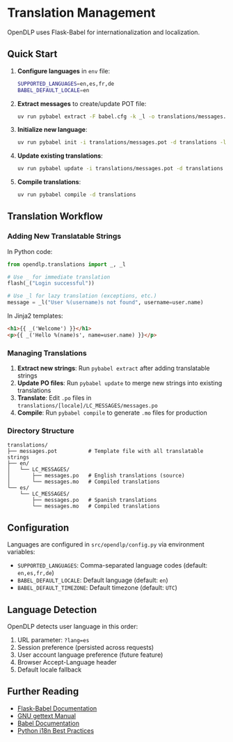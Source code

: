 # Translation Management

OpenDLP uses Flask-Babel for internationalization and localization.

## Quick Start

1. **Configure languages** in `env` file:

   ```bash
   SUPPORTED_LANGUAGES=en,es,fr,de
   BABEL_DEFAULT_LOCALE=en
   ```

2. **Extract messages** to create/update POT file:

   ```bash
   uv run pybabel extract -F babel.cfg -k _l -o translations/messages.pot .
   ```

3. **Initialize new language**:

   ```bash
   uv run pybabel init -i translations/messages.pot -d translations -l es
   ```

4. **Update existing translations**:

   ```bash
   uv run pybabel update -i translations/messages.pot -d translations
   ```

5. **Compile translations**:

   ```bash
   uv run pybabel compile -d translations
   ```

## Translation Workflow

### Adding New Translatable Strings

In Python code:

```python
from opendlp.translations import _, _l

# Use _ for immediate translation
flash(_("Login successful"))

# Use _l for lazy translation (exceptions, etc.)
message = _l("User %(username)s not found", username=user.name)
```

In Jinja2 templates:

```html
<h1>{{ _('Welcome') }}</h1>
<p>{{ _('Hello %(name)s', name=user.name) }}</p>
```

### Managing Translations

1. **Extract new strings**: Run `pybabel extract` after adding translatable strings
2. **Update PO files**: Run `pybabel update` to merge new strings into existing translations
3. **Translate**: Edit `.po` files in `translations/[locale]/LC_MESSAGES/messages.po`
4. **Compile**: Run `pybabel compile` to generate `.mo` files for production

### Directory Structure

```
translations/
├── messages.pot          # Template file with all translatable strings
├── en/
│   └── LC_MESSAGES/
│       ├── messages.po   # English translations (source)
│       └── messages.mo   # Compiled translations
└── es/
    └── LC_MESSAGES/
        ├── messages.po   # Spanish translations
        └── messages.mo   # Compiled translations
```

## Configuration

Languages are configured in `src/opendlp/config.py` via environment variables:

- `SUPPORTED_LANGUAGES`: Comma-separated language codes (default: `en,es,fr,de`)
- `BABEL_DEFAULT_LOCALE`: Default language (default: `en`)
- `BABEL_DEFAULT_TIMEZONE`: Default timezone (default: `UTC`)

## Language Detection

OpenDLP detects user language in this order:

1. URL parameter: `?lang=es`
2. Session preference (persisted across requests)
3. User account language preference (future feature)
4. Browser Accept-Language header
5. Default locale fallback

## Further Reading

- [Flask-Babel Documentation](https://python-babel.github.io/flask-babel/)
- [GNU gettext Manual](https://www.gnu.org/software/gettext/manual/)
- [Babel Documentation](https://babel.pocoo.org/)
- [Python i18n Best Practices](https://docs.python.org/3/library/gettext.html)

